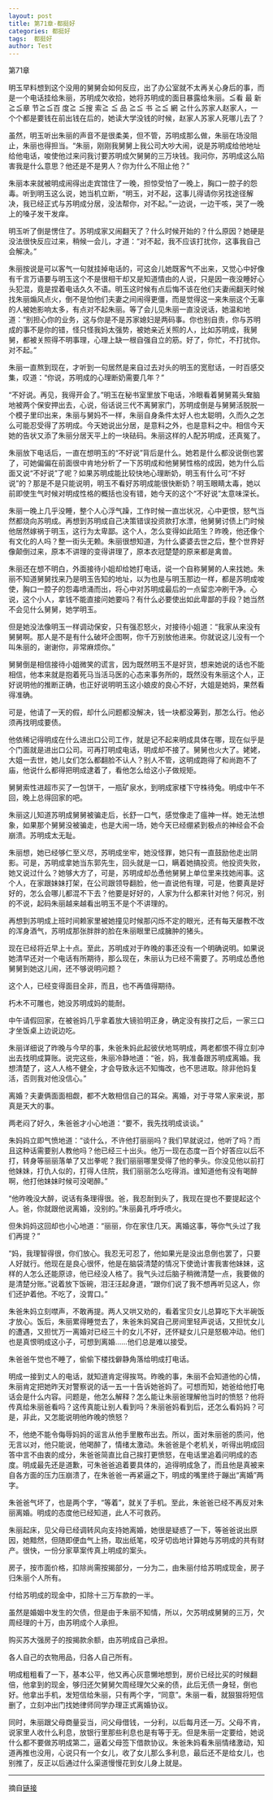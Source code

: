 ```yaml
---
layout: post
title: 第71章-都挺好
categories: 都挺好
tags:  都挺好
author: Test
---
```


第71章

明玉早料想到这个没用的舅舅会如何反应，出了办公室就不太再关心身后的事，而是一个电话挂给朱丽，苏明成欠收拾，她将苏明成的面目暴露给朱丽。≦看 最 新≧≦章 节≧≦百 度≧ ≦搜 索≧ ≦ 品 ≧≦ 书 ≧≦ 網 ≧什么苏家人赵家人，一个个都是要钱在前出钱在后的，她读大学没钱的时候，赵家人苏家人死哪儿去了？



虽然，明玉听出朱丽的声音不是很柔美，但不管，苏明成那么做，朱丽在场没阻止，朱丽也得担当。“朱丽，刚刚我舅舅上我公司大吵大闹，说是苏明成给他地址给他电话，唆使他过来问我讨要苏明成欠舅舅的三万块钱。我问你，苏明成这么陷害我是什么意思？他还是不是男人？你为什么不阻止他？”



朱丽本来就被明成闹得出走宾馆住了一晚，担惊受怕了一晚上，胸口一腔子的怨毒。听到明玉这么说，她当机立断，“明玉，对不起，这事儿得请你另找途径解决，我已经正式与苏明成分居，没法帮你，对不起。”一边说，一边干咳，哭了一晚上的嗓子发干发痒。



明玉听了倒是愣住了。苏明成家又闹翻天了？什么时候开始的？什么原因？她硬是没法很快反应过来，稍候一会儿，才道：“对不起，我不应该打扰你，这事我自己会解决。”



朱丽按说是可以客气一句就挂掉电话的，可这会儿她既客气不出来，又觉心中好像有千言万语要与明玉这个不是很相干却又是知道情由的人说，只是因一夜没睡好心头犯混，竟是捏着电话久久不语。明玉这时候有点后悔不该在他们夫妻闹翻天时候找朱丽煽风点火，倒不是怕他们夫妻之间闹得更僵，而是觉得这一来朱丽这个无辜的人被她影响太多，有点对不起朱丽。等了会儿见朱丽一直没说话，她温和地道：“别担心你的业务，这与你是不是苏家媳妇是两码事。你也别自责，你与苏明成的事不是你的错，怪只怪我妈太强势，被她亲近关照的人，比如苏明成，我舅舅，都被关照得不明事理，心理上缺一根自强自立的筋。好了，你忙，不打扰你。对不起。”



朱丽一直熬到现在，才听到一句居然是来自过去对头的明玉的宽慰话，一时百感交集，叹道：“你说，苏明成的心理断奶需要几年？”



“不好说。再见，我得开会了。”明玉在秘书室里放下电话，冷眼看着舅舅蔫头耷脑地被两个保安押出去，心说，俗话说三代不离舅家门，苏明成倒是与舅舅活脱脱一个模子里印出来，朱丽与舅妈不一样，朱丽自身条件太好人也太聪明，久而久之怎么可能忍受得了苏明成。今天她说出分居，是意料之外，也是意料之中。相信今天她的告状又添了朱丽分居天平上的一块砝码。朱丽这样的人配苏明成，还真冤了。



朱丽放下电话后，一直在想明玉的“不好说”背后是什么。她若是什么都没说倒也罢了，可她偏偏在前面很中肯地分析了一下苏明成和他舅舅性格的成因，她为什么后面又说“不好说”了呢？如果苏明成能比较快地心理断奶，明玉有什么可“不好说”的？那是不是只能说明，明玉不看好苏明成能很快断奶？明玉眼睛太毒，她以前即使生气时候对明成性格的概括也没有错，她今天的这个“不好说”太意味深长。



朱丽一晚上几乎没睡，整个人心浮气躁，工作时候一直岀状况，心中更恨，怒气当然都烧向苏明成。再想到苏明成自己决策错误投资款打水漂，他舅舅讨债上门时候他居然嫁祸于明玉，这行为太卑鄙。这个人，怎么变得如此陌生？昨晚，他还像个有文化的人吗？整一街头无赖。朱丽很想知道，为什么婆婆去世之后，整个世界好像颠倒过来，原本不讲理的变得讲理了，原本衣冠楚楚的原来都是禽兽。



朱丽还在想不明白，外面接待小姐却给她打电话，说一个自称舅舅的人来找她。朱丽不知道舅舅找来乃是明玉告知的地址，以为也是与明玉那边一样，都是苏明成唆使，胸口一腔子的怨毒喷涌而出，将心中对苏明成最后的一点留恋冲刷干净。心说，这个小人，拿钱不能直接问她要吗？有什么必要使出如此卑鄙的手段？她当然不会见什么舅舅，她学明玉。



但是她没法像明玉一样调动保安，只有强忍怒火，对接待小姐道：“我家从来没有舅舅啊。那人是不是有什么破坏企图啊，你千万别放他进来。你就说这儿没有一个叫朱丽的，谢谢你，非常麻烦你。”



舅舅倒是相信接待小姐微笑的谎言，因为既然明玉不是好货，想来她说的话也不能相信，他本来就是抱着死马当活马医的心态来事务所的，既然没有朱丽这个人，正好说明他的推断正确，也正好说明明玉这小娘皮的良心不好，大姐是她妈，果然看得准确。



可是，他请了一天的假，却什么问题都没解决，钱一块都没筹到，那怎么行。他必须再找明成要债。



他依稀记得明成在什么进出口公司工作，就是记不起来明成具体在哪，现在似乎是个门面就是进出口公司。可再打明成电话，明成却不接了。舅舅也火大了。姥姥，大姐一去世，她儿女们怎么都翻脸不认人？别人不管，这明成跑得了和尚跑不了庙，他说什么都得把明成逮着了，看他怎么给这小子做规矩。



舅舅索性进超市买了一包饼干，一瓶矿泉水，到明成家楼下守株待兔。明成中午不回，晚上总得回家的吧。



朱丽这儿知道苏明成舅舅被骗走后，长舒一口气，感觉像走了瘟神一样。她无法想象，如果那个舅舅没被骗走，也是大闹一场，她今天已经绷紧到极点的神经会不会崩溃。苏明成太无耻。



朱丽想，她已经够仁至义尽，苏明成坐牢，她没怪罪，她只有一直鼓励他走出阴影。可是，苏明成拿她当东郭先生，回头就是一口，瞒着她搞投资。他投资失败，她又说过什么？她够大方了，可是，苏明成却怂恿他舅舅上单位里来找她闹事。这个人，在家跟妹妹打架，在公司跟领导翻脸，他一直说他有理，可是，他要真是好好的，怎么会哪儿都混不下去？他要是好好的，人家为什么都来针对他？何况，别的不说，起码朱丽越来越看出明玉不是个不讲理的。



再想到苏明成上班时间赖家里被她撞见时候那闪烁不定的眼光，还有每天屡教不改的浑身酒气，苏明成那张胖胖的脸在朱丽眼里已成臃肿的猪头。



现在已经将近早上十点。至此，苏明成对于昨晚的事还没有一个明确说明。如果说她清早还对一个电话有所期待，那么现在，朱丽认为已经不需要了。苏明成怂恿他舅舅到她这儿闹，还不够说明问题？



这个人，已经变得面目全非，而且，也不再值得期待。



朽木不可雕也，她没苏明成妈的能耐。



中午请假回家，在被爸妈几乎拿着放大镜验明正身，确定没有挨打之后，一家三口才坐饭桌上边说边吃。



朱丽详细说了昨晚与今早的事，朱爸朱妈此起彼伏地骂明成，两老都恨不得立刻冲出去找明成算账。说完这些，朱丽冷静地道：“爸，妈，我准备跟苏明成离婚。我想清楚了，这人人格不健全，才会导致永远不知悔改，也不思进取。除非他妈复活，否则我对他没信心。”



离婚？夫妻俩面面相觑，都不大敢相信自己的耳朵。离婚，对于寻常人家来说，那真是天大的事。



两老闷了好久，朱爸爸才小心地道：“要不，我先找明成谈谈。”



朱妈妈立即气愤地道：“谈什么，不许他打丽丽吗？我们早就说过，他听了吗？而且这种话需要别人教他吗？他已经三十出头。他万一现在态度一百个好答应以后不打，转身等丽丽落单了又岀拳呢？我们丽丽哪里受得了他的拳头。你没见他以前打他妹妹，打仇人似的，打得人住院，我们丽丽怎么吃得消。谁知道他有没有喝醉啊，他打他妹妹时候可没喝醉。”



“他昨晚没大醉，说话有条理得很。爸，我忍耐到头了，我现在提也不要提起这个人。爸，你就跟他说离婚，没别的。”朱丽鼻孔呼呼喷火。



但朱妈妈这回却也小心地道：“丽丽，你在家住几天。离婚这事，等你气头过了我们再提？”



“妈，我理智得很，你们放心。我忍无可忍了，他如果光是没出息倒也罢了，只要人好就行。他现在是良心很怀，他是在脑袋清楚的情况下使诡计害我害他妹妹，这样的人怎么还能原谅，他已经没人格了。我气头过后脑子稍微清楚一点，我要做的是清楚分账。”说着放下饭碗，泪汪汪起身道，“跟你们说了我不想再听见这人，你们还护着他。不吃了，没胃口。”



朱爸朱妈立刻噤声，不敢再提。两人又哄又劝的，看着宝贝女儿总算吃下大半碗饭才放心。饭后，朱丽累得睡觉去了，朱爸朱妈窝自己房间里轻声说话，又担忧女儿的遭遇，又担忧万一离婚对已经三十的女儿不好，还怀疑女儿只是怒极冲动。他们也是真恨明成这小子，可想到离婚……他们总是难以接受。



朱爸爸午觉也不睡了，偷偷下楼找僻静角落给明成打电话。



明成一接到丈人的电话，就知道肯定得挨骂。昨晚的事，朱丽不会知道他的心情，朱丽肯定把她昨天对警察说的话一五一十告诉她爸妈了。可想而知，她爸给他打电话会是什么内容。问题是，他怎么解释？怎么能让朱丽爸理解他当时的愤怒？他将传真给朱丽爸看吗？这传真能让别人看到吗？朱丽爸妈看到后，还怎么看妈妈？可是，非此，又怎能说明他昨晚的愤怒？



不，他绝不能令侮辱妈妈的谣言从他手里散布出去。所以，面对朱丽爸的质问，他无言以对，他只能说，他喝醉了，情绪太激动。朱爸爸是个老机关，听得出明成回答中言不由衷的成分，朱爸爸简直比自己挨打更愤怒，在电话里追着问明成的态度。明成最先还是道歉，可朱爸爸追着要具体的，追得明成急了，而且他是真被来自各方面的压力压崩溃了，在朱爸爸一再紧逼之下，明成的嘴里终于蹦出“离婚”两字。



朱爸爸气坏了，也是两个字，“等着”，就关了手机。至此，朱爸爸已经不再反对朱丽离婚。明成的态度他已经知道，此人不可救药。



朱丽起床，见父母已经调转风向支持她离婚，她很是疑惑了一下，等爸爸说出原因，她黯然，但随即便血气上扬，取出纸笔，咬牙切齿地计算她与苏明成的共有财产。很快，一份分家草案传真上明成的案头。



房子，按市面价格，扣除尚需按揭部分，一分为二，由朱丽付给苏明成现金，房子归朱丽个人所有。



付给苏明成的现金中，扣除十三万车款的一半。



虽然是婚姻中发生的欠债，但是由于朱丽不知情，所以，欠苏明成舅舅的三万，欠周经理的十万，由苏明成个人承担。



购买苏大强房子的按揭款余额，由苏明成自己承担。



各人自己的衣物用品，归各人自己所有。



明成粗粗看了一下，基本公平，他又再心灰意懒地想到，房价已经比买的时候翻倍，他拿到的现金，够归还欠舅舅欠周经理欠父亲的债，此后无债一身轻，倒也好。他拿出手机，发短信给朱丽，只有两个字，“同意”。朱丽一看，就狠狠将短信删了，立刻冲出门找她律师同学办理正式离婚协议。



同时，朱丽跟父母商量妥当，问父母借钱，一分利，以后每月还一万。父母不肯，说家里人收什么利息，放银行里那些利息也是有等于无。但是朱丽一定要给，她说什么都不要做苏明成第二，逼着父母签下借款协议。朱爸朱妈看朱丽情绪激动，知道再推也没用，心说只有一个女儿，收了女儿那么多利息，最后还不是给女儿，也别推了，反正以后通过什么渠道慢慢花到女儿身上就是。







*****

摘自[链接](https://m.vodtw.com/wapbook-53717-32938845/)